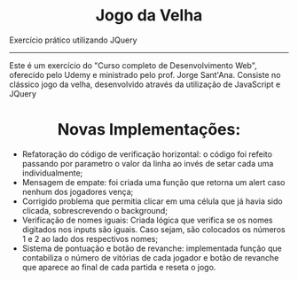 <h1 align="center"> Jogo da Velha </h1>
<p align="justify"> Exercício prático utilizando JQuery </p>
<hr>
<p>Este é um exercício do "Curso completo de Desenvolvimento Web", oferecido pelo Udemy e ministrado pelo prof. Jorge Sant'Ana. Consiste no clássico jogo da velha, desenvolvido
através da utilização de JavaScript e JQuery</p>

<h1 align="center"> Novas Implementações: </h1>

- Refatoração do código de verificação horizontal: o código foi refeito passando por parametro o valor da linha ao invés de setar cada uma individualmente;
- Mensagem de empate: foi criada uma função que retorna um alert caso nenhum dos jogadores vença;
- Corrigido problema que permitia clicar em uma célula que já havia sido clicada, sobrescrevendo o background;
- Verificação de nomes iguais: Criada lógica que verifica se os nomes digitados nos inputs são iguais. Caso sejam, são colocados os números 1 e 2 ao lado dos respectivos nomes;
- Sistema de pontuação e botão de revanche: implementada função que contabiliza o número de vitórias de cada jogador e botão de revanche que aparece ao final de cada partida e reseta o jogo.

